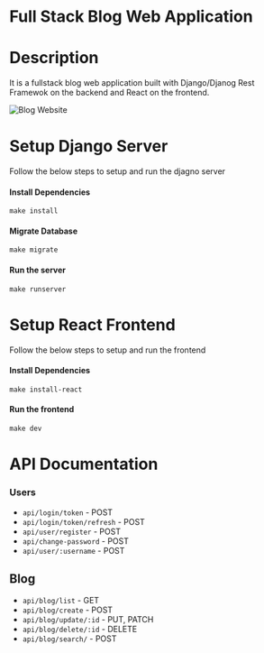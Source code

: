 # Full Stack Blog Web Application

# Description

It is a fullstack blog web application built with Django/Djanog Rest Framewok on the backend and React on the frontend.

![Blog Website](https://github.com/RitiKS-11/Blog/blob/master/frontend/src/assets/11.png)

# Setup Django Server

Follow the below steps to setup and run the djagno server

#### Install Dependencies

```
make install
```

#### Migrate Database

```
make migrate
```

#### Run the server

```
make runserver
```

# Setup React Frontend

Follow the below steps to setup and run the frontend

#### Install Dependencies

```
make install-react
```

#### Run the frontend

```
make dev
```

# API Documentation

### Users

-   `api/login/token` - POST
-   `api/login/token/refresh` - POST
-   `api/user/register` - POST
-   `api/change-password` - POST
-   `api/user/:username` - POST

## Blog

-   `api/blog/list` - GET
-   `api/blog/create` - POST
-   `api/blog/update/:id` - PUT, PATCH
-   `api/blog/delete/:id` - DELETE
-   `api/blog/search/` - POST
